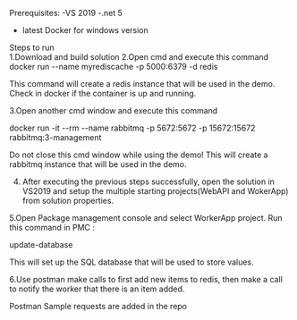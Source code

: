 Prerequisites:
-VS 2019
-.net 5  
- latest Docker for windows version

Steps to  run  
1.Download and build solution
2.Open cmd and execute this  command
  docker run --name myrediscache -p 5000:6379 -d redis
  
  This command will  create a redis instance that will be used in the demo.
  Check in docker if the container is up  and running.
  
3.Open another cmd window and execute this command
 
  docker run -it --rm --name rabbitmq -p 5672:5672 -p 15672:15672 rabbitmq:3-management
  
  Do not close this cmd window while using the demo!
  This will create a rabbitmq instance that will be used in the demo.
  
4. After executing the previous steps successfully, open the solution in  VS2019 and setup  the 
  multiple starting projects(WebAPI and WokerApp) from  solution properties.
  
5.Open Package management console and select  WorkerApp project.
  Run this command in PMC :
  
  update-database
  
  This will set up the SQL database that will  be used to store values.
  
 6.Use postman make calls to first add new items to  redis, then make a call  to  notify the worker that there is an item added.
  
  Postman Sample requests are added in  the repo
